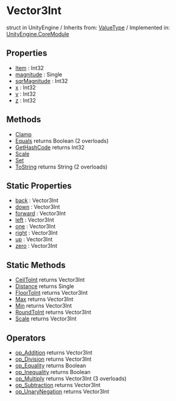 # Vector3Int
struct in UnityEngine
 / Inherits from: <a href="https://docs.unity3d.com/6000.0/Documentation/ScriptReference/ValueType.html">ValueType</a> / Implemented in: <a href="https://docs.unity3d.com/6000.0/Documentation/ScriptReference/UnityEngine.CoreModule.html">UnityEngine.CoreModule</a>
## Properties
- <a href="https://docs.unity3d.com/6000.0/Documentation/ScriptReference/Vector3Int-Item.html">Item</a> : Int32
- <a href="https://docs.unity3d.com/6000.0/Documentation/ScriptReference/Vector3Int-magnitude.html">magnitude</a> : Single
- <a href="https://docs.unity3d.com/6000.0/Documentation/ScriptReference/Vector3Int-sqrMagnitude.html">sqrMagnitude</a> : Int32
- <a href="https://docs.unity3d.com/6000.0/Documentation/ScriptReference/Vector3Int-x.html">x</a> : Int32
- <a href="https://docs.unity3d.com/6000.0/Documentation/ScriptReference/Vector3Int-y.html">y</a> : Int32
- <a href="https://docs.unity3d.com/6000.0/Documentation/ScriptReference/Vector3Int-z.html">z</a> : Int32
## Methods
- <a href="https://docs.unity3d.com/6000.0/Documentation/ScriptReference/Vector3Int.Clamp.html">Clamp</a>
- <a href="https://docs.unity3d.com/6000.0/Documentation/ScriptReference/Vector3Int.Equals.html">Equals</a> returns Boolean (2 overloads)
- <a href="https://docs.unity3d.com/6000.0/Documentation/ScriptReference/Vector3Int.GetHashCode.html">GetHashCode</a> returns Int32
- <a href="https://docs.unity3d.com/6000.0/Documentation/ScriptReference/Vector3Int.Scale.html">Scale</a>
- <a href="https://docs.unity3d.com/6000.0/Documentation/ScriptReference/Vector3Int.Set.html">Set</a>
- <a href="https://docs.unity3d.com/6000.0/Documentation/ScriptReference/Vector3Int.ToString.html">ToString</a> returns String (2 overloads)
## Static Properties
- <a href="https://docs.unity3d.com/6000.0/Documentation/ScriptReference/Vector3Int-back.html">back</a> : Vector3Int
- <a href="https://docs.unity3d.com/6000.0/Documentation/ScriptReference/Vector3Int-down.html">down</a> : Vector3Int
- <a href="https://docs.unity3d.com/6000.0/Documentation/ScriptReference/Vector3Int-forward.html">forward</a> : Vector3Int
- <a href="https://docs.unity3d.com/6000.0/Documentation/ScriptReference/Vector3Int-left.html">left</a> : Vector3Int
- <a href="https://docs.unity3d.com/6000.0/Documentation/ScriptReference/Vector3Int-one.html">one</a> : Vector3Int
- <a href="https://docs.unity3d.com/6000.0/Documentation/ScriptReference/Vector3Int-right.html">right</a> : Vector3Int
- <a href="https://docs.unity3d.com/6000.0/Documentation/ScriptReference/Vector3Int-up.html">up</a> : Vector3Int
- <a href="https://docs.unity3d.com/6000.0/Documentation/ScriptReference/Vector3Int-zero.html">zero</a> : Vector3Int
## Static Methods
- <a href="https://docs.unity3d.com/6000.0/Documentation/ScriptReference/Vector3Int.CeilToInt.html">CeilToInt</a> returns Vector3Int
- <a href="https://docs.unity3d.com/6000.0/Documentation/ScriptReference/Vector3Int.Distance.html">Distance</a> returns Single
- <a href="https://docs.unity3d.com/6000.0/Documentation/ScriptReference/Vector3Int.FloorToInt.html">FloorToInt</a> returns Vector3Int
- <a href="https://docs.unity3d.com/6000.0/Documentation/ScriptReference/Vector3Int.Max.html">Max</a> returns Vector3Int
- <a href="https://docs.unity3d.com/6000.0/Documentation/ScriptReference/Vector3Int.Min.html">Min</a> returns Vector3Int
- <a href="https://docs.unity3d.com/6000.0/Documentation/ScriptReference/Vector3Int.RoundToInt.html">RoundToInt</a> returns Vector3Int
- <a href="https://docs.unity3d.com/6000.0/Documentation/ScriptReference/Vector3Int.Scale.html">Scale</a> returns Vector3Int
## Operators
- <a href="https://docs.unity3d.com/6000.0/Documentation/ScriptReference/Vector3Int.op_Addition.html">op_Addition</a> returns Vector3Int
- <a href="https://docs.unity3d.com/6000.0/Documentation/ScriptReference/Vector3Int.op_Division.html">op_Division</a> returns Vector3Int
- <a href="https://docs.unity3d.com/6000.0/Documentation/ScriptReference/Vector3Int.op_Equality.html">op_Equality</a> returns Boolean
- <a href="https://docs.unity3d.com/6000.0/Documentation/ScriptReference/Vector3Int.op_Inequality.html">op_Inequality</a> returns Boolean
- <a href="https://docs.unity3d.com/6000.0/Documentation/ScriptReference/Vector3Int.op_Multiply.html">op_Multiply</a> returns Vector3Int (3 overloads)
- <a href="https://docs.unity3d.com/6000.0/Documentation/ScriptReference/Vector3Int.op_Subtraction.html">op_Subtraction</a> returns Vector3Int
- <a href="https://docs.unity3d.com/6000.0/Documentation/ScriptReference/Vector3Int.op_UnaryNegation.html">op_UnaryNegation</a> returns Vector3Int
